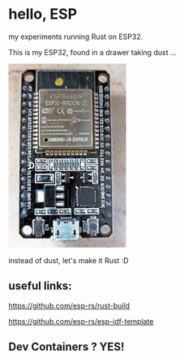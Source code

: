 # hello, ESP

my experiments running Rust on ESP32.

This is my ESP32, found in a drawer taking dust ...

![esp32](img/ESP32.png)

instead of dust, let's make it Rust :D 


## useful links:

https://github.com/esp-rs/rust-build

https://github.com/esp-rs/esp-idf-template


## Dev Containers ? YES!

